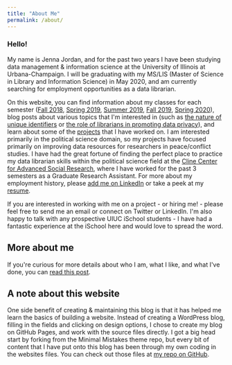 ```yaml
---
title: "About Me"
permalink: /about/
---
```


### Hello!

My name is Jenna Jordan, and for the past two years I have been studying data management & information science at the University of Illinois at Urbana-Champaign. I will be graduating with my MS/LIS (Master of Science in Library and Information Science) in May 2020, and am currently searching for employment opportunities as a data librarian.

On this website, you can find information about my classes for each semester ([Fall 2018](/blog/my-classes-for-fall-2018), [Spring 2019](/blog/my-classes-for-spring-2019), [Summer 2019](/blog/my-class-and-internship-for-summer-2019), [Fall 2019](/blog/my-classes-for-fall-2019), [Spring 2020](/blog/my-classes-for-spring-2020)), blog posts about various topics that I'm interested in (such as [the nature of unique identifiers](/blog/defining-unique-identifiers) or [the role of librarians in promoting data privacy](/blog/librarians-privacy-data-ownership)), and learn about some of the [projects](/projects/) that I have worked on. I am interested primarily in the political science domain, so my projects have focused primarily on improving data resources for researchers in peace/conflict studies. I have had the great fortune of finding the perfect place to practice my data librarian skills within the political science field at the [Cline Center for Advanced Social Research](https://clinecenter.illinois.edu/), where I have worked for the past 3 semesters as a Graduate Research Assistant. For more about my employment history, please [add me on LinkedIn](https://www.linkedin.com/in/jennajordan1) or take a peek at my [resume](https://drive.google.com/file/d/1PYxMfQxZcvnBmvHF9RvW-OWgMPQ7LF4r/view?usp=sharing).

If you are interested in working with me on a project - or hiring me! - please feel free to send me an email or connect on Twitter or LinkedIn. I'm also happy to talk with any prospective UIUC iSchool students - I have had a fantastic experience at the iSchool here and would love to spread the word.

## More about me

If you're curious for more details about who I am, what I like, and what I've done, you can [read this post](/blog/more-about-me).

## A note about this website

One side benefit of creating & maintaining this blog is that it has helped me learn the basics of building a website. Instead of creating a WordPress blog, filling in the fields and clicking on design options, I chose to create my blog on GitHub Pages, and work with the source files directly. I got a big head start by forking from the Minimal Mistakes theme repo, but every bit of content that I have put onto this blog has been through my own coding in the websites files. You can check out those files at [my repo on GitHub](https://github.com/jenna-jordan/jenna-jordan.github.io).
